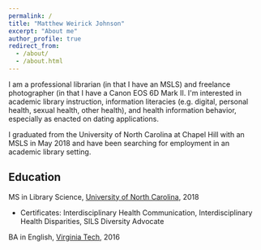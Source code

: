 ```yaml
---
permalink: /
title: "Matthew Weirick Johnson"
excerpt: "About me"
author_profile: true
redirect_from: 
  - /about/
  - /about.html
---
```


I am a professional librarian (in that I have an MSLS) and freelance photographer (in that I have a Canon EOS 6D Mark II. I'm interested in academic library instruction, information literacies (e.g. digital, personal health, sexual health, other health), and health information behavior, especially as enacted on dating applications.

I graduated from the University of North Carolina at Chapel Hill with an MSLS in May 2018 and have been searching for employment in an academic library setting.

Education
------
MS in Library Science, [University of North Carolina](https://sils.unc.edu), 2018
- Certificates: Interdisciplinary Health Communication, Interdisciplinary Health Disparities, SILS Diversity Advocate

BA in English, [Virginia Tech](https://english.vt.edu), 2016

